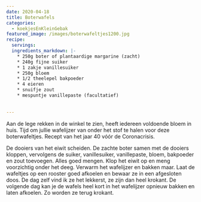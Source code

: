 ```yaml
---
date: 2020-04-18
title: Boterwafels
categories:
  - koekjesEnKleinGebak
featured_image: /images/boterwafeltjes1200.jpg
recipe:
  servings: 
  ingredients_markdown: |-
    * 250g boter of plantaardige margarine (zacht)
    * 240g fijne suiker
    * 1 zakje vanillesuiker
    * 250g bloem
    * 1/2 theelepel bakpoeder
    * 4 eieren
    * snuifje zout
    * mespuntje vanillepaste (facultatief)
    
    
---
```

Aan de lege rekken in de winkel te zien, heeft iedereen voldoende bloem in huis. Tijd om jullie wafelijzer van onder het stof te halen voor deze boterwafeltjes. Recept van het jaar 40 vóór de Coronacrisis. 

<!--more-->

De dooiers van het eiwit scheiden.
De zachte boter samen met de dooiers kloppen, vervolgens de suiker, vanillesuiker, vanillepaste, bloem, bakpoeder en zout toevoegen. Alles goed mengen.
Klop het eiwit op en meng voorzichtig onder het deeg.
Verwarm het wafelijzer en bakken maar.
Laat de wafeltjes op een rooster goed afkoelen en bewaar ze in een afgesloten doos.
De dag zelf vind ik ze het lekkerst, ze zijn dan heel krokant.
De volgende dag kan je de wafels heel kort in het wafelijzer opnieuw bakken en laten afkoelen. Zo worden ze terug krokant.



